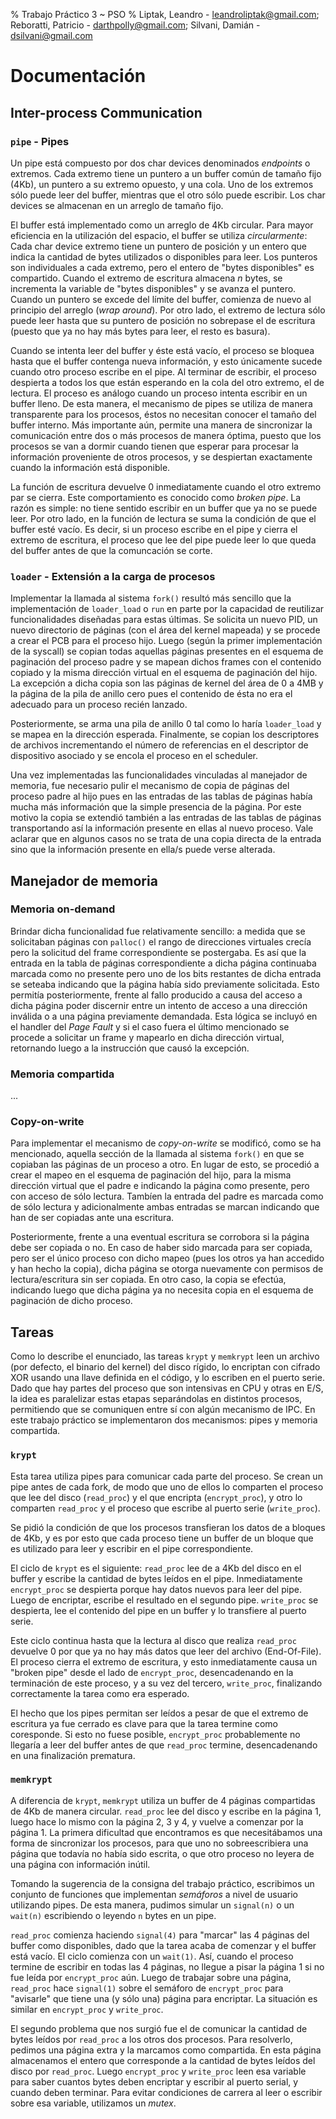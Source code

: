 % Trabajo Práctico 3 ~ PSO
% Liptak, Leandro - leandroliptak@gmail.com; Reboratti, Patricio - darthpolly@gmail.com; Silvani, Damián - dsilvani@gmail.com

Documentación
=============

Inter-process Communication
---------------------------

### `pipe` - Pipes ###

Un pipe está compuesto por dos char devices denominados _endpoints_ o extremos.
Cada extremo tiene un puntero a un buffer común de tamaño fijo (4Kb), un puntero
a su extremo opuesto, y una cola. Uno de los extremos sólo puede leer del
buffer, mientras que el otro sólo puede escribir. Los char devices se almacenan
en un arreglo de tamaño fijo.

El buffer está implementado como un arreglo de 4Kb circular. Para mayor
eficiencia en la utilización del espacio, el buffer se utiliza _circularmente_:
Cada char device extremo tiene un puntero de posición y un entero que indica la
cantidad de bytes utilizados o disponibles para leer. Los punteros son
individuales a cada extremo, pero el entero de "bytes disponibles" es
compartido. Cuando el extremo de escritura almacena *n* bytes, se incrementa la
variable de "bytes disponibles" y se avanza el puntero. Cuando un puntero se
excede del límite del buffer, comienza de nuevo al principio del arreglo (_wrap
around_). Por otro lado, el extremo de lectura sólo puede leer hasta que su
puntero de posición no sobrepase el de escritura (puesto que ya no hay más bytes
para leer, el resto es basura).

Cuando se intenta leer del buffer y éste está vacío, el proceso se bloquea hasta
que el buffer contenga nueva información, y esto únicamente sucede cuando otro
proceso escribe en el pipe. Al terminar de escribir, el proceso despierta a
todos los que están esperando en la cola del otro extremo, el de lectura. El
proceso es análogo cuando un proceso intenta escribir en un buffer lleno. De
esta manera, el mecanismo de pipes se utiliza de manera transparente para los
procesos, éstos no necesitan conocer el tamaño del buffer interno. Más
importante aún, permite una manera de sincronizar la comunicación entre dos o
más procesos de manera óptima, puesto que los procesos se van a dormir cuando
tienen que esperar para procesar la información proveniente de otros procesos, y
se despiertan exactamente cuando la información está disponible.

La función de escritura devuelve 0 inmediatamente cuando el otro extremo par se
cierra. Este comportamiento es conocido como _broken pipe_. La razón es simple:
no tiene sentido escribir en un buffer que ya no se puede leer. Por otro lado,
en la función de lectura se suma la condición de que el buffer esté vacío. Es
decir, si un proceso escribe en el pipe y cierra el extremo de escritura, el
proceso que lee del pipe puede leer lo que queda del buffer antes de que la
comuncación se corte.

### `loader` - Extensión a la carga de procesos ###

Implementar la llamada al sistema `fork()` resultó más sencillo que la
implementación de `loader_load` o `run` en parte por la capacidad de reutilizar
funcionalidades diseñadas para estas últimas. Se solicita un nuevo PID, un nuevo
directorio de páginas (con el área del kernel mapeada) y se procede a crear el
PCB para el proceso hijo. Luego (según la primer implementación de la syscall)
se copian todas aquellas páginas presentes en el esquema de paginación del
proceso padre y se mapean dichos frames con el contenido copiado y la misma
dirección virtual en el esquema de paginación del hijo. La excepción a dicha
copia son las páginas de kernel del área de 0 a 4MB y la página de la pila de
anillo cero pues el contenido de ésta no era el adecuado para un proceso recién
lanzado.

Posteriormente, se arma una pila de anillo 0 tal como lo haría `loader_load` y
se mapea en la dirección esperada. Finalmente, se copian los descriptores de
archivos incrementando el número de referencias en el descriptor de dispositivo
asociado y se encola el proceso en el scheduler.

Una vez implementadas las funcionalidades vinculadas al manejador de memoria,
fue necesario pulir el mecanismo de copia de páginas del proceso padre al hijo
pues en las entradas de las tablas de páginas había mucha más información que la
simple presencia de la página. Por este motivo la copia se extendió también a
las entradas de las tablas de páginas transportando así la información presente
en ellas al nuevo proceso. Vale aclarar que en algunos casos no se trata de una
copia directa de la entrada sino que la información presente en ella/s puede
verse alterada.

Manejador de memoria
--------------------

### Memoria on-demand ###

Brindar dicha funcionalidad fue relativamente sencillo: a medida que se
solicitaban páginas con `palloc()` el rango de direcciones virtuales crecía pero
la solicitud del frame correspondiente se postergaba. Es así que la entrada en
la tabla de páginas correspondiente a dicha página continuaba marcada como no
presente pero uno de los bits restantes de dicha entrada se seteaba indicando
que la página había sido previamente solicitada. Esto permitía posteriormente,
frente al fallo producido a causa del acceso a dicha página poder discernir
entre un intento de acceso a una dirección inválida o a una página previamente
demandada. Esta lógica se incluyó en el handler del _Page Fault_ y si el caso
fuera el último mencionado se procede a solicitar un frame y mapearlo en dicha
dirección virtual, retornando luego a la instrucción que causó la excepción.

### Memoria compartida ###

...

### Copy-on-write ###

Para implementar el mecanismo de _copy-on-write_ se modificó, como se ha
mencionado, aquella sección de la llamada al sistema `fork()` en que se copiaban
las páginas de un proceso a otro. En lugar de esto, se procedió a crear el mapeo
en el esquema de paginación del hijo, para la misma dirección virtual que el
padre e indicando la página como presente, pero con acceso de sólo lectura.
Tambíen la entrada del padre es marcada como de sólo lectura y adicionalmente
ambas entradas se marcan indicando que han de ser copiadas ante una escritura.

Posteriormente, frente a una eventual escritura se corrobora si la página debe
ser copiada o no. En caso de haber sido marcada para ser copiada, pero ser el
único proceso con dicho mapeo (pues los otros ya han accedido y han hecho la
copia), dicha página se otorga nuevamente con permisos de lectura/escritura sin
ser copiada. En otro caso, la copia se efectúa, indicando luego que dicha página
ya no necesita copia en el esquema de paginación de dicho proceso.

Tareas
------

Como lo describe el enunciado, las tareas `krypt` y `memkrypt` leen un archivo
(por defecto, el binario del kernel) del disco rígido, lo encriptan con cifrado
XOR usando una llave definida en el código, y lo escriben en el puerto serie.
Dado que hay partes del proceso que son intensivas en CPU y otras en E/S, la
idea es paralelizar estas etapas separándolas en distintos procesos, permitiendo
que se comuniquen entre sí con algún mecanismo de IPC. En este trabajo práctico
se implementaron dos mecanismos: pipes y memoria compartida.

### `krypt` ###

Esta tarea utiliza pipes para comunicar cada parte del proceso. Se crean un pipe
antes de cada fork, de modo que uno de ellos lo comparten el proceso que lee del
disco (`read_proc`) y el que encripta (`encrypt_proc`), y otro lo comparten
`read_proc` y el proceso que escribe al puerto serie (`write_proc`).

Se pidió la condición de que los procesos transfieran los datos de a bloques de
4Kb, y es por esto que cada proceso tiene un buffer de un bloque que es
utilizado para leer y escribir en el pipe correspondiente.

El ciclo de `krypt` es el siguiente: `read_proc` lee de a 4Kb del disco en el
buffer y escribe la cantidad de bytes leídos en el pipe. Inmediatamente
`encrypt_proc` se despierta porque hay datos nuevos para leer del pipe. Luego de
encriptar, escribe el resultado en el segundo pipe. `write_proc` se despierta,
lee el contenido del pipe en un buffer y lo transfiere al puerto serie.

Este ciclo continua hasta que la lectura al disco que realiza `read_proc`
devuelve 0 por que ya no hay más datos que leer del archivo (End-Of-File). El
proceso cierra el extremo de escritura, y esto inmediatamente causa un "broken
pipe" desde el lado de `encrypt_proc`, desencadenando en la terminación de este
proceso, y a su vez del tercero, `write_proc`, finalizando correctamente la
tarea como era esperado.

El hecho que los pipes permitan ser leídos a pesar de que el extremo de
escritura ya fue cerrado es clave para que la tarea termine como coresponde. Si
esto no fuese posible, `encrypt_proc` probablemente no llegaría a leer del
buffer antes de que `read_proc` termine, desencadenando en una finalización
prematura.

### `memkrypt` ###

A diferencia de `krypt`, `memkrypt` utiliza un buffer de 4 páginas compartidas
de 4Kb de manera circular. `read_proc` lee del disco y escribe en la página 1,
luego hace lo mismo con la página 2, 3 y 4, y vuelve a comenzar por la página 1.
La primera dificultad que encontramos es que necesitábamos una forma de
sincronizar los procesos, para que uno no sobreescribiera una página que todavía
no había sido escrita, o que otro proceso no leyera de una página con
información inútil.

Tomando la sugerencia de la consigna del trabajo práctico, escribimos un
conjunto de funciones que implementan *semáforos* a nivel de usuario utilizando
pipes. De esta manera, pudimos simular un `signal(n)` o un `wait(n)` escribiendo
o leyendo `n` bytes en un pipe.

`read_proc` comienza haciendo `signal(4)` para "marcar" las 4 páginas del buffer
como disponibles, dado que la tarea acaba de comenzar y el buffer está vacío. El
ciclo comienza con un `wait(1)`. Así, cuando el proceso termine de escribir en
todas las 4 páginas, no llegue a pisar la página 1 si no fue leída por
`encrypt_proc` aún. Luego de trabajar sobre una página, `read_proc` hace
`signal(1)` sobre el semáforo de `encrypt_proc` para "avisarle" que tiene una (y
sólo una) página para encriptar. La situación es similar en `encrypt_proc` y
`write_proc`.

El segundo problema que nos surgió fue el de comunicar la cantidad de bytes
leídos por `read_proc` a los otros dos procesos. Para resolverlo, pedimos una
página extra y la marcamos como compartida. En esta página almacenamos el entero
que corresponde a la cantidad de bytes leídos del disco por `read_proc`. Luego
`encrypt_proc` y `write_proc` leen esa variable para saber cuantos bytes deben
encriptar y escribir al puerto serial, y cuando deben terminar. Para evitar
condiciones de carrera al leer o escribir sobre esa variable, utilizamos un
_mutex_.
